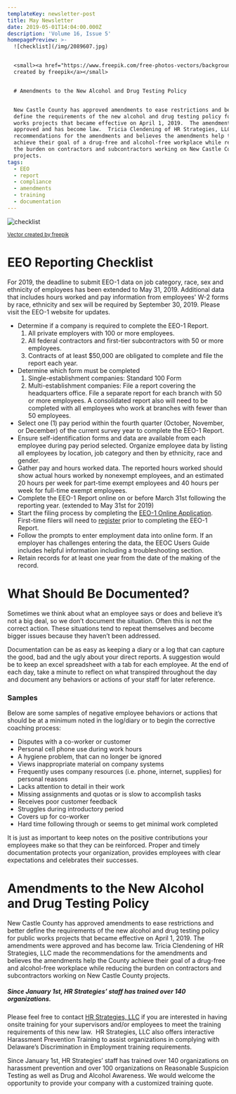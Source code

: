 ```yaml
---
templateKey: newsletter-post
title: May Newsletter
date: 2019-05-01T14:04:00.000Z
description: 'Volume 16, Issue 5'
homepagePreview: >-
  ![checklist](/img/2089607.jpg)


  <small><a href="https://www.freepik.com/free-photos-vectors/background">Vector
  created by freepik</a></small>


  # Amendments to the New Alcohol and Drug Testing Policy


  New Castle County has approved amendments to ease restrictions and better
  define the requirements of the new alcohol and drug testing policy for public
  works projects that became effective on April 1, 2019.  The amendments were
  approved and has become law.  Tricia Clendening of HR Strategies, LLC made the
  recommendations for the amendments and believes the amendments help the County
  achieve their goal of a drug-free and alcohol-free workplace while reducing
  the burden on contractors and subcontractors working on New Castle County
  projects.
tags:
  - EEO
  - report
  - compliance
  - amendments
  - training
  - documentation
---
```

![checklist](/img/2089607.jpg)

<small><a href="https://www.freepik.com/free-photos-vectors/background">Vector created by freepik</a></small>

# EEO Reporting Checklist

For 2019, the deadline to submit EEO-1 data on job category, race, sex and ethnicity of employees has been extended to May 31, 2019. Additional data that includes hours worked and pay information from employees' W-2 forms by race, ethnicity and sex will be required by September 30, 2019. Please visit the EEO-1 website for updates.

* Determine if a company is required to complete the EEO-1 Report.
  1. All private employers with 100 or more employees.
  2. All federal contractors and first-tier subcontractors with 50 or more employees.
  3. Contracts of at least $50,000 are obligated to complete and file the report each year.
* Determine which form must be completed
  1. Single-establishment companies: Standard 100 Form
  2. Multi-establishment companies: File a report covering the headquarters office.  File a separate report for each branch with 50 or more employees. A consolidated report also will need to be completed with all employees who work at branches with fewer than 50 employees.
* Select one (1) pay period within the fourth quarter (October, November, or December) of the current survey year to complete the EEO-1 Report.
* Ensure self-identification forms and data are available from each employee during pay period selected.  Organize employee data by listing all employees by location, job category and then by ethnicity, race and gender.
* Gather pay and hours worked data. The reported hours worked should show actual hours worked by nonexempt employees, and an estimated 20 hours per week for part-time exempt employees and 40 hours per week for full-time exempt employees.
* Complete the EEO-1 Report online on or before March 31st following the reporting year. (extended to May 31st for 2019)
* Start the filing process by completing the [EEO-1 Online Application](https://egov.eeoc.gov/eeo1/login). First-time filers will need to [register](https://egov.eeoc.gov/eeo1/register) prior to completing the EEO-1 Report.
* Follow the prompts to enter employment data into online form. If an employer has challenges entering the data, the EEOC Users Guide includes helpful information including a troubleshooting section.
* Retain records for at least one year from the date of the making of the record.

# What Should Be Documented?

Sometimes we think about what an employee says or does and believe it’s not a big deal, so we don’t document the situation.  Often this is not the correct action.  These situations tend to repeat themselves and become bigger issues because they haven’t been addressed.

Documentation can be as easy as keeping a diary or a log that can capture the good, bad and the ugly about your direct reports.  A suggestion would be to keep an excel spreadsheet with a tab for each employee.  At the end of each day, take a minute to reflect on what transpired throughout the day and document any behaviors or actions of your staff for later reference.  

### Samples

Below are some samples of negative employee behaviors or actions that should be at a minimum noted in the log/diary or to begin the corrective coaching process:

* Disputes with a co-worker or customer
* Personal cell phone use during work hours
* A hygiene problem, that can no longer be ignored
* Views inappropriate material on company systems
* Frequently uses company resources (i.e. phone, internet, supplies) for personal reasons
* Lacks attention to detail in their work
* Missing assignments and quotas or is slow to accomplish tasks
* Receives poor customer feedback
* Struggles during introductory period
* Covers up for co-worker
* Hard time following through or seems to get minimal work completed

It is just as important to keep notes on the positive contributions your employees make so that they can be reinforced.  Proper and timely documentation protects your organization, provides employees with clear expectations and celebrates their successes.

# Amendments to the New Alcohol and Drug Testing Policy

New Castle County has approved amendments to ease restrictions and better define the requirements of the new alcohol and drug testing policy for public works projects that became effective on April 1, 2019.  The amendments were approved and has become law.  Tricia Clendening of HR Strategies, LLC made the recommendations for the amendments and believes the amendments help the County achieve their goal of a drug-free and alcohol-free workplace while reducing the burden on contractors and subcontractors working on New Castle County projects.

##### Since January 1st, HR Strategies’ staff has trained over 140 organizations.

Please feel free to contact [HR Strategies, LLC](/contact) if you are interested in having onsite training for your supervisors and/or employees to meet the training requirements of this new law.  HR Strategies, LLC also offers interactive Harassment Prevention Training to assist organizations in complying with Delaware’s Discrimination in Employment training requirements.  

Since January 1st, HR Strategies’ staff has trained over 140 organizations on harassment prevention and over 100 organizations on Reasonable Suspicion Testing as well as Drug and Alcohol Awareness.  We would welcome the opportunity to provide your company with a customized training quote.
